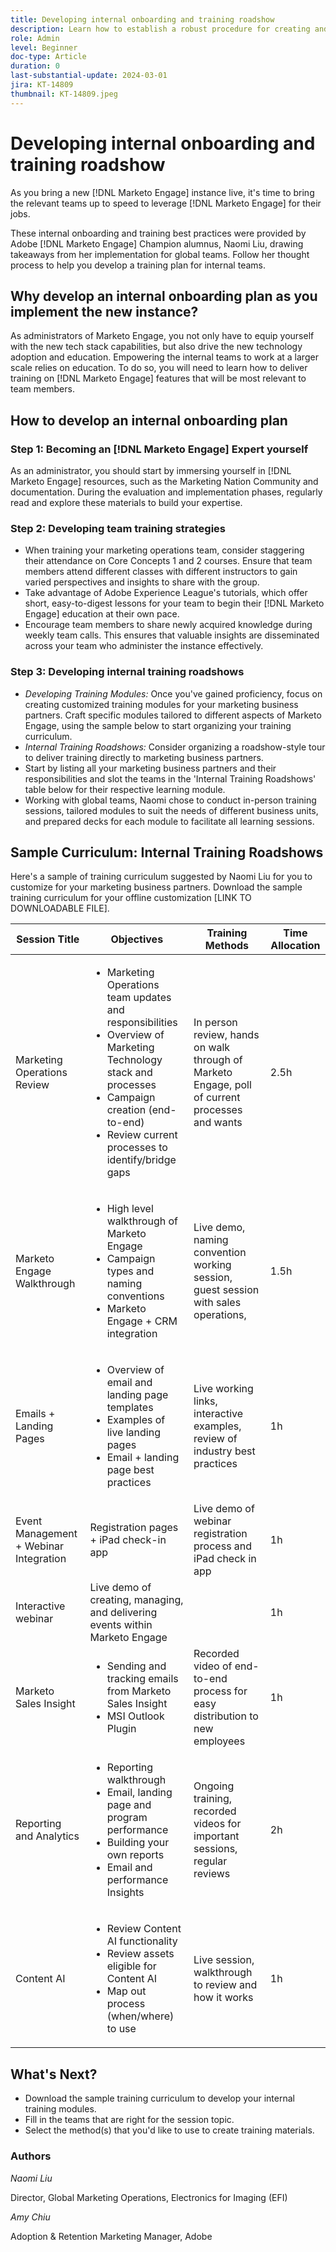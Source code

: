 ```yaml
---
title: Developing internal onboarding and training roadshow 
description: Learn how to establish a robust procedure for creating and maintaining documentation and changelog for your [!DNL Marketo Engage] instance. This will not only save time for your team's knowledge sharing but also enhance the health and efficiency of your instance.  
role: Admin
level: Beginner
doc-type: Article
duration: 0
last-substantial-update: 2024-03-01
jira: KT-14809
thumbnail: KT-14809.jpeg
---
```


# Developing internal onboarding and training roadshow

As you bring a new [!DNL Marketo Engage] instance live, it's time to bring the relevant teams up to speed to leverage [!DNL Marketo Engage] for their jobs.

These internal onboarding and training best practices were provided by Adobe [!DNL Marketo Engage] Champion alumnus, Naomi Liu, drawing takeaways from her implementation for global teams. Follow her thought process to help you develop a training plan for internal teams.

## Why develop an internal onboarding plan as you implement the new instance?  

As administrators of Marketo Engage, you not only have to equip yourself with the new tech stack capabilities, but also drive the new technology adoption and education. Empowering the internal teams to work at a larger scale relies on education. To do so, you will need to learn how to deliver training on [!DNL Marketo Engage] features that will be most relevant to team members.  

## How to develop an internal onboarding plan  

### Step 1: Becoming an [!DNL Marketo Engage] Expert yourself

As an administrator, you should start by immersing yourself in [!DNL Marketo Engage] resources, such as the Marketing Nation Community and documentation. During the evaluation and implementation phases, regularly read and explore these materials to build your expertise. 
 
### Step 2: Developing team training strategies

* When training your marketing operations team, consider staggering their attendance on Core Concepts 1 and 2 courses. Ensure that team members attend different classes with different instructors to gain varied perspectives and insights to share with the group.
* Take advantage of Adobe Experience League's tutorials, which offer short, easy-to-digest lessons for your team to begin their [!DNL Marketo Engage] education at their own pace. 
* Encourage team members to share newly acquired knowledge during weekly team calls. This ensures that valuable insights are disseminated across your team who administer the instance effectively. 

### Step 3: Developing internal training roadshows

* *Developing Training Modules:* Once you've gained proficiency, focus on creating customized training modules for your marketing business partners. Craft specific modules tailored to different aspects of Marketo Engage, using the sample below to start organizing your training curriculum.  
* *Internal Training Roadshows:* Consider organizing a roadshow-style tour to deliver training directly to marketing business partners.  
* Start by listing all your marketing business partners and their responsibilities and slot the teams in the 'Internal Training Roadshows' table below for their respective learning module.  
* Working with global teams, Naomi chose to conduct in-person training sessions, tailored modules to suit the needs of different business units, and prepared decks for each module to facilitate all learning sessions. 

## Sample Curriculum: Internal Training Roadshows

Here's a sample of training curriculum suggested by Naomi Liu for you to customize for your marketing business partners. Download the sample training curriculum for your offline customization [LINK TO DOWNLOADABLE FILE].  

|Session Title  |Objectives  |Training Methods |Time Allocation  |
|--- |--- |--- |--- |
|Marketing Operations Review  |<ul><li>Marketing Operations team updates and responsibilities</li><li>Overview of Marketing Technology stack and processes</li><li>Campaign creation (end-to-end)</li><li>Review current processes to identify/bridge gaps</li></ul>  |In person review, hands on walk through of Marketo Engage, poll of current processes and wants  |2.5h  |
|Marketo Engage Walkthrough  |<ul><li>High level walkthrough of Marketo Engage</li><li>Campaign types and naming conventions</li><li>Marketo Engage + CRM integration  |Live demo, naming convention working session, guest session with sales operations,  |1.5h  |
|Emails + Landing Pages  |<ul><li>Overview of email and landing page templates</li><li>Examples of live landing pages</li><li>Email + landing page best practices</li></ul>|Live working links, interactive examples, review of industry best practices  |1h  |
|Event Management + Webinar Integration  |Registration pages + iPad check-in app  |Live demo of webinar registration process and iPad check in app  |1h  |
|Interactive webinar  |Live demo of creating, managing, and delivering events within Marketo Engage  ||1h  |
|Marketo Sales Insight|<ul><li>Sending and tracking emails from Marketo Sales Insight</li><li>MSI Outlook Plugin</li></ul>|Recorded video of end-to-end process for easy distribution to new employees  |1h  |
|Reporting and Analytics  |<ul><li>Reporting walkthrough</li><li>Email, landing page and program performance</li><li>Building your own reports</li><li>Email and performance Insights</li></ul>  |Ongoing training, recorded videos for important sessions, regular reviews  |2h  |
|Content AI  |<ul><li>Review Content AI functionality</li><li>Review assets eligible for Content AI</li><li>Map out process (when/where) to use</li></ul> |Live session, walkthrough to review and how it works  |1h  |

 
## What's Next? 

* Download the sample training curriculum to develop your internal training modules.
* Fill in the teams that are right for the session topic.  
* Select the method(s) that you'd like to use to create training materials.

### Authors

*Naomi Liu* 

Director, Global Marketing Operations, Electronics for Imaging (EFI)

*Amy Chiu* 

Adoption & Retention Marketing Manager, Adobe